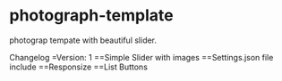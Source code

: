 photograph-template
===================

photograp tempate with beautiful slider.

Changelog
=Version: 1
==Simple Slider with images
==Settings.json file include
==Responsize
==List Buttons

